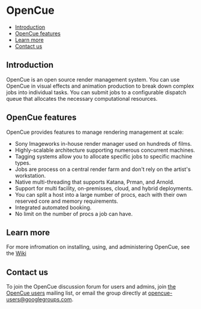 # OpenCue

- [Introduction](#Introduction)
- [OpenCue features](#OpenCue-features)
- [Learn more](#Learn-more)
- [Contact us](#Contact-us)

## Introduction

OpenCue is an open source render management system. You can use OpenCue in
visual effects and animation production to break down complex jobs into
individual tasks. You can submit jobs to a configurable dispatch queue that
allocates the necessary computational resources.

## OpenCue features

OpenCue provides features to manage rendering management at scale:

- Sony Imageworks in-house render manager used on hundreds of films.
- Highly-scalable architecture supporting numerous concurrent machines.
- Tagging systems allow you to allocate specific jobs to specific machine
  types.
- Jobs are process on a central render farm and don't rely on the artist's
  workstation.
- Native multi-threading that supports Katana, Prman, and Arnold.
- Support for multi facility, on-premisses, cloud, and hybrid deployments.
- You can split a host into a large number of procs, each with their own
  reserved core and memory requirements.
- Integrated automated booking.
- No limit on the number of procs a job can have.

## Learn more

For more infromation on installing, using, and administering OpenCue, see
the [Wiki](https://github.com/imageworks/OpenCue/wiki)

## Contact us

To join the OpenCue discussion forum for users and admins, join
[the OpenCue users](https://groups.google.com/forum/#!forum/opencue-users)
mailing list, or email the group directly at <opencue-users@googlegroups.com>.
